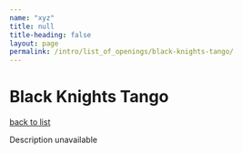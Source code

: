 ```yaml
---
name: "xyz"
title: null
title-heading: false
layout: page
permalink: /intro/list_of_openings/black-knights-tango/
---
```


# Black Knights Tango

[back to list](../../list_of_openings)

Description unavailable
